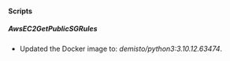 
#### Scripts
##### AwsEC2GetPublicSGRules
- Updated the Docker image to: *demisto/python3:3.10.12.63474*.